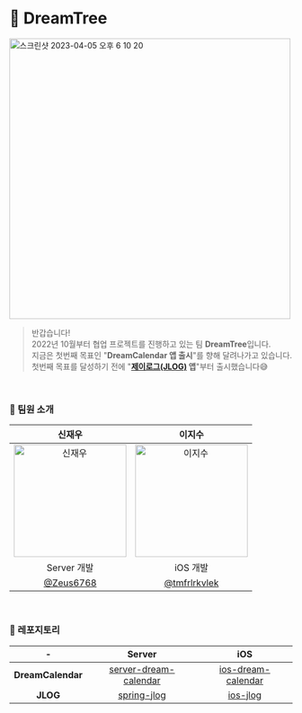 
# 🌳 DreamTree
<img width="500" alt="스크린샷 2023-04-05 오후 6 10 20" src="https://user-images.githubusercontent.com/64150179/230036171-3522ddb6-5546-41c6-bed0-fb769f0ec092.png">

> 반갑습니다! <br>
> 2022년 10월부터 협업 프로젝트를 진행하고 있는 팀 **DreamTree**입니다. <br>
> 지금은 첫번째 목표인 "**DreamCalendar 앱 출시**"를 향해 달려나가고 있습니다.<br>
> 첫번째 목표를 달성하기 전에 "**[제이로그(JLOG)](https://apps.apple.com/kr/app/%EC%A0%9C%EC%9D%B4%EB%A1%9C%EA%B7%B8/id6478043877) 앱**"부터 출시했습니다😅

<br>

### 👥 팀원 소개

|신재우|이지수|
|:-:|:-:|
|<img width="200" alt="신재우" src="https://user-images.githubusercontent.com/64150179/230032527-5391c44c-2fb5-4ebc-b243-e609924f1cf1.png">|<img width="200" alt="이지수" src="https://user-images.githubusercontent.com/64150179/230032519-30ce0a39-f0c3-483f-bf13-4a57801c9b41.png">|
|Server 개발|iOS 개발|
|[@Zeus6768](https://github.com/Zeus6768)|[@tmfrlrkvlek](https://github.com/tmfrlrkvlek)|

<br>

### 🔗 레포지토리

|-|Server|iOS|
|:-:|:-:|:-:|
|**DreamCalendar**|[server-dream-calendar](https://github.com/kau-dreamtree/server-dream-calendar)|[ios-dream-calendar](https://github.com/kau-dreamtree/ios-dream-calendar)|
|**JLOG**|[spring-jlog](https://github.com/kau-dreamtree/spring-jlog)|[ios-jlog](https://github.com/kau-dreamtree/ios-jlog)|
